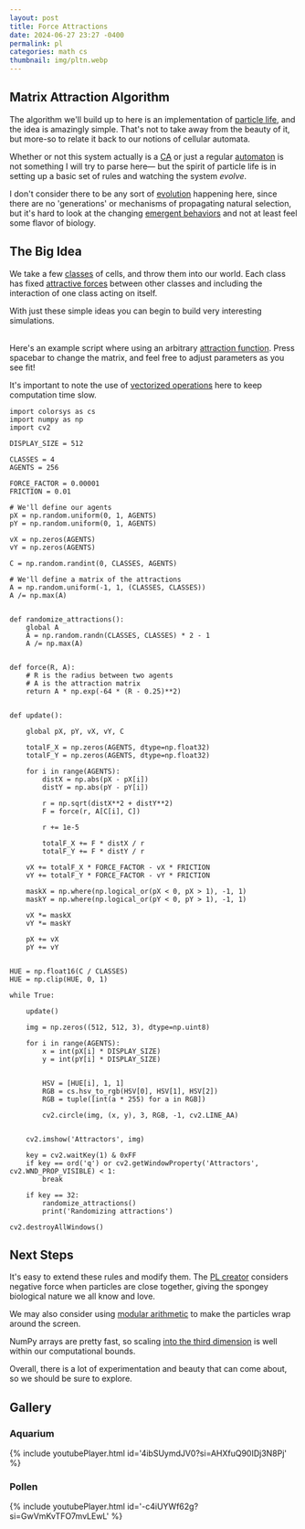 ```yaml
---
layout: post
title: Force Attractions
date: 2024-06-27 23:27 -0400
permalink: pl
categories: math cs
thumbnail: img/pltn.webp
---
```

## Matrix Attraction Algorithm

The algorithm we'll build up to here is an implementation of [particle life](https://particle-life.com/), and the idea is amazingly simple. That's not to take away from the beauty of it, but more-so to relate it back to our notions of cellular automata. 

Whether or not this system actually is a [CA](https://www.wolframscience.com/nks/) or just a regular [automaton](https://cs.stanford.edu/people/eroberts/courses/soco/projects/2004-05/automata-theory/basics.html) is not something I will try to parse here— but the spirit of particle life is in setting up a basic set of rules and watching the system *evolve*. 

I don't consider there to be any sort of [evolution](https://en.wikipedia.org/wiki/Evolution) happening here, since there are no 'generations' or mechanisms of propagating natural selection, but it's hard to look at the changing [emergent behaviors](https://en.wikipedia.org/wiki/Emergence) and not at least feel some flavor of biology. 

## The Big Idea

We take a few [classes](https://mathworld.wolfram.com/EquivalenceClass.html) of cells, and throw them into our world. Each class has fixed [attractive forces](https://en.wikipedia.org/wiki/Force) between other classes and including the interaction of one class acting on itself. 

With just these simple ideas you can begin to build very interesting simulations.


\
Here's an example script where using an arbitrary [attraction function](https://mathworld.wolfram.com/GaussianFunction.html). Press spacebar to change the matrix, and feel free to adjust parameters as you see fit!

It's important to note the use of [vectorized operations](https://www.pythonlikeyoumeanit.com/Module3_IntroducingNumpy/VectorizedOperations.html) here to keep computation time slow. 



```
import colorsys as cs
import numpy as np
import cv2

DISPLAY_SIZE = 512

CLASSES = 4
AGENTS = 256

FORCE_FACTOR = 0.00001
FRICTION = 0.01

# We'll define our agents
pX = np.random.uniform(0, 1, AGENTS)
pY = np.random.uniform(0, 1, AGENTS)

vX = np.zeros(AGENTS)
vY = np.zeros(AGENTS)

C = np.random.randint(0, CLASSES, AGENTS)

# We'll define a matrix of the attractions
A = np.random.uniform(-1, 1, (CLASSES, CLASSES))
A /= np.max(A)


def randomize_attractions():
    global A
    A = np.random.randn(CLASSES, CLASSES) * 2 - 1
    A /= np.max(A)


def force(R, A):
    # R is the radius between two agents
    # A is the attraction matrix
    return A * np.exp(-64 * (R - 0.25)**2)


def update():

    global pX, pY, vX, vY, C

    totalF_X = np.zeros(AGENTS, dtype=np.float32)
    totalF_Y = np.zeros(AGENTS, dtype=np.float32)

    for i in range(AGENTS):
        distX = np.abs(pX - pX[i])
        distY = np.abs(pY - pY[i])

        r = np.sqrt(distX**2 + distY**2)
        F = force(r, A[C[i], C])

        r += 1e-5

        totalF_X += F * distX / r
        totalF_Y += F * distY / r

    vX += totalF_X * FORCE_FACTOR - vX * FRICTION
    vY += totalF_Y * FORCE_FACTOR - vY * FRICTION

    maskX = np.where(np.logical_or(pX < 0, pX > 1), -1, 1)
    maskY = np.where(np.logical_or(pY < 0, pY > 1), -1, 1)

    vX *= maskX
    vY *= maskY

    pX += vX
    pY += vY


HUE = np.float16(C / CLASSES)
HUE = np.clip(HUE, 0, 1)

while True:

    update()

    img = np.zeros((512, 512, 3), dtype=np.uint8)

    for i in range(AGENTS):
        x = int(pX[i] * DISPLAY_SIZE)
        y = int(pY[i] * DISPLAY_SIZE)

        
        HSV = [HUE[i], 1, 1]
        RGB = cs.hsv_to_rgb(HSV[0], HSV[1], HSV[2])
        RGB = tuple([int(a * 255) for a in RGB])

        cv2.circle(img, (x, y), 3, RGB, -1, cv2.LINE_AA)


    cv2.imshow('Attractors', img)

    key = cv2.waitKey(1) & 0xFF
    if key == ord('q') or cv2.getWindowProperty('Attractors', cv2.WND_PROP_VISIBLE) < 1:
        break
    
    if key == 32:
        randomize_attractions()
        print('Randomizing attractions')

cv2.destroyAllWindows()
```


## Next Steps

It's easy to extend these rules and modify them. The [PL creator](https://particle-life.com/about/tom-mohr.html) considers negative force when particles are close together, giving the spongey biological nature we all know and love. 

We may also consider using [modular arithmetic](https://en.wikipedia.org/wiki/Modular_arithmetic) to make the particles wrap around the screen.

NumPy arrays are pretty fast, so scaling [into the third dimension](https://en.wikipedia.org/wiki/Vanishing_point) is well within our computational bounds.

Overall, there is a lot of experimentation and beauty that can come about, so we should be sure to explore.


## Gallery


### Aquarium
{% include youtubePlayer.html id='4ibSUymdJV0?si=AHXfuQ90IDj3N8Pj' %}

### Pollen

{% include youtubePlayer.html id='-c4iUYWf62g?si=GwVmKvTFO7mvLEwL' %}